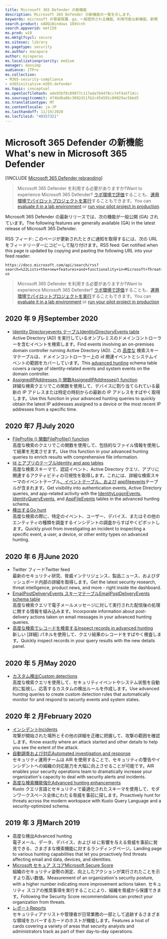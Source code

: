 ```yaml
---
title: Microsoft 365 Defender の新機能
description: Microsoft 365 Defender の新機能の一覧を示します。
keywords: microsoft の脅威保護、ga、一般提供される機能、利用可能な新機能、新規
search.product: eADQiWindows 10XVcnh
search.appverid: met150
ms.prod: w10
ms.mktglfcycl: secure
ms.sitesec: library
ms.pagetype: security
ms.author: macapara
author: mjcaparas
ms.localizationpriority: medium
manager: dansimp
audience: ITPro
ms.collection:
- M365-security-compliance
- m365initiative-m365-defender
ms.topic: conceptual
ms.openlocfilehash: ade93bf8c89077c117ada764478cc74f4a5f14cc
ms.sourcegitcommit: 474bd6a86c3692d11fb2c454591c89029ac5bbd5
ms.translationtype: MT
ms.contentlocale: ja-JP
ms.lasthandoff: 11/19/2020
ms.locfileid: "49357321"
---
```

# <a name="whats-new-in-microsoft-365-defender"></a><span data-ttu-id="37e5f-104">Microsoft 365 Defender の新機能</span><span class="sxs-lookup"><span data-stu-id="37e5f-104">What's new in Microsoft 365 Defender</span></span>

[!INCLUDE [Microsoft 365 Defender rebranding](../includes/microsoft-defender.md)]

> <span data-ttu-id="37e5f-105">Microsoft 365 Defender を利用する必要がありますか?</span><span class="sxs-lookup"><span data-stu-id="37e5f-105">Want to experience Microsoft 365 Defender?</span></span> <span data-ttu-id="37e5f-106">[ラボ環境で評価](https://aka.ms/mtp-trial-lab)することも、[運用環境でパイロットプロジェクトを実行](https://aka.ms/m365d-pilotplaybook)することもできます。</span><span class="sxs-lookup"><span data-stu-id="37e5f-106">You can [evaluate it in a lab environment](https://aka.ms/mtp-trial-lab) or [run your pilot project in production](https://aka.ms/m365d-pilotplaybook).</span></span>
>

<span data-ttu-id="37e5f-107">Microsoft 365 Defender の最新リリースでは、次の機能が一般公開 (GA) されています。</span><span class="sxs-lookup"><span data-stu-id="37e5f-107">The following features are generally available (GA) in the latest release of Microsoft 365 Defender.</span></span>

<span data-ttu-id="37e5f-108">RSS フィード: このページが更新されたときに通知を取得するには、次の URL をフィードリーダーにコピーして貼り付けます。</span><span class="sxs-lookup"><span data-stu-id="37e5f-108">RSS feed: Get notified when this page is updated by copying and pasting the following URL into your feed reader:</span></span>
```http
https://docs.microsoft.com/api/search/rss?search=%22Lists+the+new+features+and+functionality+in+Microsoft+Threat+Protection%22&locale=en-us
```
> <span data-ttu-id="37e5f-109">Microsoft 365 Defender を利用する必要がありますか?</span><span class="sxs-lookup"><span data-stu-id="37e5f-109">Want to experience Microsoft 365 Defender?</span></span> <span data-ttu-id="37e5f-110">[ラボ環境で評価](https://aka.ms/mtp-trial-lab)することも、[運用環境でパイロットプロジェクトを実行](https://aka.ms/m365d-pilotplaybook)することもできます。</span><span class="sxs-lookup"><span data-stu-id="37e5f-110">You can [evaluate it in a lab environment](https://aka.ms/mtp-trial-lab) or [run your pilot project in production](https://aka.ms/m365d-pilotplaybook)</span></span>
>

## <a name="september-2020"></a><span data-ttu-id="37e5f-111">2020 年 9 月</span><span class="sxs-lookup"><span data-stu-id="37e5f-111">September 2020</span></span>
- [<span data-ttu-id="37e5f-112">Identity Directoryevents テーブル</span><span class="sxs-lookup"><span data-stu-id="37e5f-112">IdentityDirectoryEvents table</span></span>](advanced-hunting-identitydirectoryevents-table.md) <br> <span data-ttu-id="37e5f-113">Active Directory (AD) を実行しているオンプレミスのドメインコントローラーを含むイベントを検索します。</span><span class="sxs-lookup"><span data-stu-id="37e5f-113">Find events involving an on-premises domain controller running Active Directory (AD).</span></span> <span data-ttu-id="37e5f-114">この [高度な](advanced-hunting-overview.md) 検索スキーマテーブルは、ドメインコントローラー上の id 関連イベントとシステムイベントの範囲をカバーしています。</span><span class="sxs-lookup"><span data-stu-id="37e5f-114">This [advanced hunting](advanced-hunting-overview.md) schema table covers a range of identity-related events and system events on the domain controller.</span></span>
- [<span data-ttu-id="37e5f-115">AssignedIPAddresses () 関数</span><span class="sxs-lookup"><span data-stu-id="37e5f-115">AssignedIPAddresses() function</span></span>](advanced-hunting-assignedipaddresses-function.md) <br> <span data-ttu-id="37e5f-116">詳細な検索クエリでこの関数を使用して、デバイスに割り当てられている最新の IP アドレスまたは特定の時刻からの最新の IP アドレスをすばやく取得します。</span><span class="sxs-lookup"><span data-stu-id="37e5f-116">Use this function in your advanced hunting queries to quickly obtain the latest IP addresses assigned to a device or the most recent IP addresses from a specific time.</span></span>

## <a name="july-2020"></a><span data-ttu-id="37e5f-117">2020 年7 月</span><span class="sxs-lookup"><span data-stu-id="37e5f-117">July 2020</span></span>
- [<span data-ttu-id="37e5f-118">FileProfile () 関数</span><span class="sxs-lookup"><span data-stu-id="37e5f-118">FileProfile() function</span></span>](advanced-hunting-fileprofile-function.md) <br> <span data-ttu-id="37e5f-119">高度な検索のクエリでこの関数を使用して、包括的なファイル情報を使用して結果を充実させます。</span><span class="sxs-lookup"><span data-stu-id="37e5f-119">Use this function in your advanced hunting queries to enrich results with comprehensive file information.</span></span>
- [<span data-ttu-id="37e5f-120">Id とアプリのテーブル</span><span class="sxs-lookup"><span data-stu-id="37e5f-120">Identity and app tables</span></span>](advanced-hunting-schema-tables.md)<br> <span data-ttu-id="37e5f-121">高度な検索スキーマで、認証イベント、Active Directory クエリ、アプリに関連するアクティビティの可視性を取得します。これには、詳細な検索スキーマのイベントテーブル[、イベント](advanced-hunting-identityqueryevents-table.md)[テーブル、および](advanced-hunting-identitylogonevents-table.md) [appfileevents](advanced-hunting-appfileevents-table.md)テーブルが含まれます。</span><span class="sxs-lookup"><span data-stu-id="37e5f-121">Get visibility into authentication events, Active Directory queries, and app-related activity with the [IdentityLogonEvents](advanced-hunting-identitylogonevents-table.md), [IdentityQueryEvents](advanced-hunting-identityqueryevents-table.md), and [AppFileEvents](advanced-hunting-appfileevents-table.md) tables in the advanced hunting schema.</span></span>
- [<span data-ttu-id="37e5f-122">検出する</span><span class="sxs-lookup"><span data-stu-id="37e5f-122">Go hunt</span></span>](advanced-hunting-go-hunt.md)<br> <span data-ttu-id="37e5f-123">高度な検索の際に、特定のイベント、ユーザー、デバイス、またはその他のエンティティの種類を調査するインシデントの調査からすばやくピボットします。</span><span class="sxs-lookup"><span data-stu-id="37e5f-123">Quickly pivot from investigating an incident to inspecting a specific event, a user, a device, or other entity types on advanced hunting.</span></span>

## <a name="june-2020"></a><span data-ttu-id="37e5f-124">2020 年 6 月</span><span class="sxs-lookup"><span data-stu-id="37e5f-124">June 2020</span></span>
- <span data-ttu-id="37e5f-125">Twitter フィード</span><span class="sxs-lookup"><span data-stu-id="37e5f-125">Twitter feed</span></span> <br> <span data-ttu-id="37e5f-126">最新のセキュリティ研究、脅威インテリジェンス、製品ニュース、およびダッシュボード内部の詳細を取得します。</span><span class="sxs-lookup"><span data-stu-id="37e5f-126">Get the latest security research, threat intelligence, product news, and more - right inside the dashboard.</span></span>
- [<span data-ttu-id="37e5f-127">EmailPostDeliveryEvents スキーマテーブル</span><span class="sxs-lookup"><span data-stu-id="37e5f-127">EmailPostDeliveryEvents schema table</span></span>](advanced-hunting-emailpostdeliveryevents-table.md) <br> <span data-ttu-id="37e5f-128">高度な検索クエリで電子メールメッセージに対して実行された配信後の処理に関する情報を組み込みます。</span><span class="sxs-lookup"><span data-stu-id="37e5f-128">Incorporate information about post-delivery actions taken on email messages in your advanced hunting queries.</span></span>
- [<span data-ttu-id="37e5f-129">高度な検索でレコードを検査する</span><span class="sxs-lookup"><span data-stu-id="37e5f-129">Inspect records in advanced hunting</span></span>](advanced-hunting-query-results.md#drill-down-from-query-results) <br> <span data-ttu-id="37e5f-130">新しい [詳細] パネルを使用して、クエリ結果のレコードをすばやく検査します。</span><span class="sxs-lookup"><span data-stu-id="37e5f-130">Quickly inspect records in your query results with the new details panel.</span></span>

## <a name="may-2020"></a><span data-ttu-id="37e5f-131">2020 年 5 月</span><span class="sxs-lookup"><span data-stu-id="37e5f-131">May 2020</span></span>
- [<span data-ttu-id="37e5f-132">カスタム検出</span><span class="sxs-lookup"><span data-stu-id="37e5f-132">Custom detections</span></span>](custom-detections-overview.md) <br> <span data-ttu-id="37e5f-133">高度な検索クエリを使用して、セキュリティイベントやシステム状態を自動的に監視し、応答するカスタムの検出ルールを作成します。</span><span class="sxs-lookup"><span data-stu-id="37e5f-133">Use advanced hunting queries to create custom detection rules that automatically monitor for and respond to security events and system states.</span></span>

## <a name="february-2020"></a><span data-ttu-id="37e5f-134">2020 年 2 月</span><span class="sxs-lookup"><span data-stu-id="37e5f-134">February 2020</span></span>
- [<span data-ttu-id="37e5f-135">インシデント</span><span class="sxs-lookup"><span data-stu-id="37e5f-135">Incidents</span></span>](incidents-overview.md) <br> <span data-ttu-id="37e5f-136">攻撃が開始された場所とその他の詳細を正確に把握して、攻撃の範囲を確認します。</span><span class="sxs-lookup"><span data-stu-id="37e5f-136">Know exactly where an attack started and other details to help you see the extent of the attack.</span></span>
- [<span data-ttu-id="37e5f-137">自動調査および対応</span><span class="sxs-lookup"><span data-stu-id="37e5f-137">Automated investigation and response</span></span>](mtp-autoir.md) <br> <span data-ttu-id="37e5f-138">セキュリティ運用チームは AIR を使用することで、セキュリティの警告やインシデントへの組織の対応能力を大幅に向上させることが可能です。</span><span class="sxs-lookup"><span data-stu-id="37e5f-138">AIR enables your security operations team to dramatically increase your organization's capacity to deal with security alerts and incidents.</span></span>
- [<span data-ttu-id="37e5f-139">高度な検索機能強化</span><span class="sxs-lookup"><span data-stu-id="37e5f-139">Advanced hunting enhancements</span></span>](advanced-hunting-overview.md) <br> <span data-ttu-id="37e5f-140">Kusto クエリ言語とセキュリティで最適化されたスキーマを使用して、モダンワークスペース全体にわたる脅威を事前に探します。</span><span class="sxs-lookup"><span data-stu-id="37e5f-140">Proactively hunt for threats across the modern workspace with Kusto Query Language and a security-optimized schema.</span></span>

## <a name="march-2019"></a><span data-ttu-id="37e5f-141">2019 年 3 月</span><span class="sxs-lookup"><span data-stu-id="37e5f-141">March 2019</span></span>
- <span data-ttu-id="37e5f-142">高度な検出</span><span class="sxs-lookup"><span data-stu-id="37e5f-142">Advanced hunting</span></span> <br> <span data-ttu-id="37e5f-143">電子メール、データ、デバイス、および id に影響を与える脅威を事前に発見できる、さまざまな検索機能に対するランディングページ。</span><span class="sxs-lookup"><span data-stu-id="37e5f-143">Landing page to various hunting capabilities that let you proactively find threats affecting email and data, devices, and identities.</span></span>
- [<span data-ttu-id="37e5f-144">Microsoft セキュア スコア</span><span class="sxs-lookup"><span data-stu-id="37e5f-144">Microsoft Secure Score</span></span>](microsoft-secure-score.md) <br> <span data-ttu-id="37e5f-145">組織のセキュリティ姿勢の測定、向上したアクションが実行されたことを示すより高い数値。</span><span class="sxs-lookup"><span data-stu-id="37e5f-145">Measurement of an organization's security posture, with a higher number indicating more improvement actions taken.</span></span> <span data-ttu-id="37e5f-146">セキュリティ スコアの推奨事項を実行することにより、組織を脅威から保護できます。</span><span class="sxs-lookup"><span data-stu-id="37e5f-146">Following the Security Score recommendations can protect your organization from threats.</span></span> 
- [<span data-ttu-id="37e5f-147">レポート</span><span class="sxs-lookup"><span data-stu-id="37e5f-147">Reports</span></span>](monitoring-and-reporting.md) <br>  <span data-ttu-id="37e5f-148">セキュリティアナリストや管理者が日常業務の一部として追跡するさまざまな領域をカバーするカードのホストが機能します。</span><span class="sxs-lookup"><span data-stu-id="37e5f-148">Features a host of cards covering a variety of areas that security analysts and administrators track as part of their day-to-day operations.</span></span>
